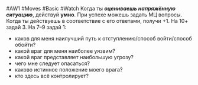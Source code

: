 #AW1 #Moves #Basic #Watch 
Когда ты ***оцениваешь напряжённую ситуацию***, действуй **умно**. При успехе можешь задать МЦ вопросы. Когда ты действуешь в соответствие с его ответами, получи +1. На 10+ задай 3. На 7–9 задай 1: 
- каков для меня наилучший путь к отступлению/способ войти/способ обойти?
- какой враг для меня наиболее уязвим?
- какой враг представляет наибольшую угрозу?
- чего мне следует опасаться?
- каково истинное положение моего врага?
- кто здесь всё контролирует?